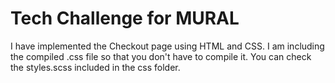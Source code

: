 # Tech Challenge for MURAL
I have implemented the Checkout page using HTML and CSS. I am including the compiled 
.css file so that you don't have to compile it. You can check the styles.scss included in the css 
folder.

